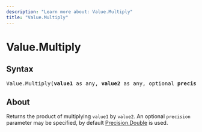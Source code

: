 ```yaml
---
description: "Learn more about: Value.Multiply"
title: "Value.Multiply"
---
```

# Value.Multiply

## Syntax

<pre>
Value.Multiply(<b>value1</b> as any, <b>value2</b> as any, optional <b>precision</b> as nullable number) as any
</pre>

## About

Returns the product of multiplying `value1` by `value2`. An optional `precision` parameter may be specified, by default [Precision.Double](precision-type.md) is used.
